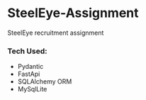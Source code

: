 # SteelEye-Assignment
SteelEye recruitment assignment

### **Tech Used:**

- Pydantic
- FastApi
- SQLAlchemy ORM
- MySqlLite
